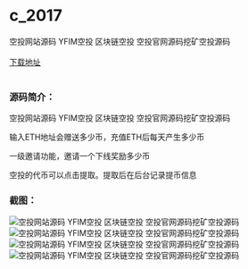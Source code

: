 # c_2017
空投网站源码 YFIM空投 区块链空投 空投官网源码挖矿空投源码
<br/></br>
[下载地址](https://www.uuid2.com/2017.html "下载地址")
<br/></br>
<h3>源码简介：</h3>
<p>空投网站源码 YFIM空投 区块链空投 空投官网源码挖矿空投源码<p>
<p>输入ETH地址会赠送多少币，充值ETH后每天产生多少币<p>
<p>一级邀请功能，邀请一个下线奖励多少币<p>
<p>空投的代币可以点击提取。提取后在后台记录提币信息<p>
<h3>截图：</h3>
<img src="https://www.uuid2.com/wp-content/uploads/img/uimage/31951646965647.png" alt="空投网站源码 YFIM空投 区块链空投 空投官网源码挖矿空投源码"><img src="https://www.uuid2.com/wp-content/uploads/img/uimage/6751646965648.png" alt="空投网站源码 YFIM空投 区块链空投 空投官网源码挖矿空投源码"><img src="https://www.uuid2.com/wp-content/uploads/img/uimage/1561646965649.png" alt="空投网站源码 YFIM空投 区块链空投 空投官网源码挖矿空投源码"><img src="https://www.uuid2.com/wp-content/uploads/img/uimage/31011646965649.png" alt="空投网站源码 YFIM空投 区块链空投 空投官网源码挖矿空投源码">
